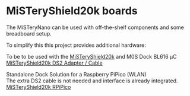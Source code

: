 # MiSTeryShield20k boards

The MiSTeryNano can be used with off-the-shelf components and
some breadboard setup.

To simplify this this project provides additional
hardware:

To be to be used with the [MiSTeryShield20k](https://github.com/harbaum/MiSTeryNano/tree/main/board/misteryshield20k/README.md) and M0S Dock BL616 µC<br>
[MiSTeryShield20k DS2 Adapter / Cable](misteryshield20k_ds2_adapter\misteryshield20k_ds2_adapter_cable.md)

Standalone Dock Solution for a Raspberry PiPico (WLAN)<br>
The extra DS2 cable is not needed and interface is already integrated.<br>
[MiSTeryShield20k RPiPico](/board/misteryshield20k_rpipico/README.md)
